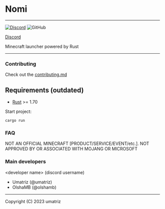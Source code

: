 # Nomi

---

[![Discord](https://img.shields.io/discord/1115256451850584215?logo=discord&label=Discord%20Server)](https://discord.gg/qRD5XEJKc4) ![GitHub](https://img.shields.io/github/license/Umatriz/nomi)

[Discord](https://discord.gg/qRD5XEJKc4)

Minecraft launcher powered by Rust

---

### Contributing

Check out the [contributing.md](./CONTRIBUTING.md)

## Requirements (outdated)

- [Rust](https://www.rust-lang.org/) >= 1.70

Start project:
```shell
cargo run
```

### FAQ

NOT AN OFFICIAL MINECRAFT [PRODUCT/SERVICE/EVENT/etc.]. NOT APPROVED BY OR ASSOCIATED WITH MOJANG OR MICROSOFT

### Main developers

\<developer name> (discord username)

- Umatriz (@umatriz)
- OlshaMB (@olshamb)

---

Copyright (C) 2023  umatriz